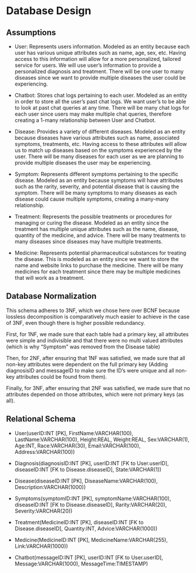 # Database Design

## Assumptions
- User: Represents users information. Modeled as an entity because each user has various unique attributes such as name, age, sex, etc. Having access to this information will allow for a more personalized, tailored service for users. We will use user’s information to provide a personalized diagnosis and treatment. There will be one user to many diseases since we want to provide multiple diseases the user could be experiencing.

- Chatbot: Stores chat logs pertaining to each user. Modeled as an entity in order to store all the user’s past chat logs. We want user’s to be able to look at past chat queries at any time. There will be many chat logs for each user since users may make multiple chat queries, therefore creating a 1-many relationship between User and Chatbot. 

- Disease: Provides a variety of different diseases. Modeled as an entity because diseases have various attributes such as name, associated symptoms, treatments, etc. Having access to these attributes will allow us to match up diseases based on the symptoms experienced by the user. There will be many diseases for each user as we are planning to provide multiple diseases the user may be experiencing.

- Symptom: Represents different symptoms pertaining to the specific disease. Modeled as an entity because symptoms will have attributes such as the rarity, severity, and potential disease that is causing the symptom. There will be many symptoms to many diseases as each disease could cause multiple symptoms, creating a many-many relationship.

- Treatment: Represents the possible treatments or procedures for managing or curing the disease. Modeled as an entity since the treatment has multiple unique attributes such as the name, disease, quantity of the medicine, and advice. There will be many treatments to many diseases since diseases may have multiple treatments. 

- Medicine: Represents potential pharmaceutical substances for treating the disease. This is modeled as an entity since we want to store the name and website links to purchase the medicine. There will be many medicines for each treatment since there may be multiple medicines that will work as a treatment.

## Database Normalization
This schema adheres to 3NF, which we chose here over BCNF because lossless decomposition is comparatively much easier to achieve in the case of 3NF, even though there is higher possible redundancy.

First, for 1NF, we made sure that each table had a primary key, all attributes were simple and indivisible and that there were no multi valued attributes (which is why “Symptom” was removed from the Disease table)

Then, for 2NF, after ensuring that 1NF was satisfied, we made sure that all non-key attributes were dependent on the full primary key (Adding diagnosisID and messageID to make sure the ID’s were unique and all non-key attributes could be found from them).

Finally, for 3NF, after ensuring that 2NF was satisfied, we made sure that no attributes depended on those attributes, which were not primary keys (as all).


## Relational Schema
- User(userID:INT [PK], FirstName:VARCHAR(100), LastName:VARCHAR(100), Height:REAL, Weight:REAL, Sex:VARCHAR(1), Age:INT, Race:VARCHAR(30), Email:VARCHAR(100), Address:VARCHAR(100))

- Diagnosis(diagnosisID:INT [PK], userID:INT [FK to User.userID], diseaseID:INT [FK to Disease.diseaseID], State:VARCHAR(1))

- Disease(diseaseID:INT [PK], DiseaseName:VARCHAR(100),  Description:VARCHAR(1000))

- Symptoms(symptomID:INT [PK], symptomName:VARCHAR(100), diseaseID:INT [FK to Disease.diseaseID], Rarity:VARCHAR(20), Severity:VARCHAR(20))

- Treatment(MedicineID:INT [PK], diseaseID:INT [FK to Disease.diseaseID], Quantity:INT, Advice:VARCHAR(1000))

- Medicine(MedicineID:INT [PK], MedicineName:VARCHAR(255), Link:VARCHAR(1000))

- Chatbot(messageID:INT [PK], userID:INT [FK to User.userID], Message:VARCHAR(1000), MessageTime:TIMESTAMP)

